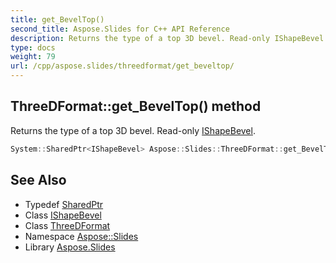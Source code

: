 ```yaml
---
title: get_BevelTop()
second_title: Aspose.Slides for C++ API Reference
description: Returns the type of a top 3D bevel. Read-only IShapeBevel.
type: docs
weight: 79
url: /cpp/aspose.slides/threedformat/get_beveltop/
---
```

## ThreeDFormat::get_BevelTop() method


Returns the type of a top 3D bevel. Read-only [IShapeBevel](../../ishapebevel/).

```cpp
System::SharedPtr<IShapeBevel> Aspose::Slides::ThreeDFormat::get_BevelTop() override
```

## See Also

* Typedef [SharedPtr](../../system/sharedptr/)
* Class [IShapeBevel](../ishapebevel/)
* Class [ThreeDFormat](./)
* Namespace [Aspose::Slides](../)
* Library [Aspose.Slides](../../)